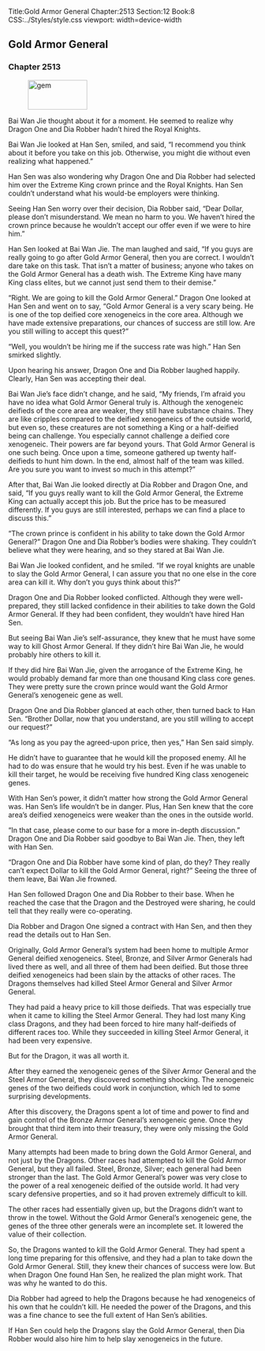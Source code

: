 Title:Gold Armor General 
Chapter:2513 
Section:12 
Book:8 
CSS:../Styles/style.css 
viewport: width=device-width
  
## Gold Armor General
### Chapter 2513
  
<figure>
	<img src="../Images/gem.gif" alt="gem" id="gem" width="120" height="60" />
</figure>
  

  
Bai Wan Jie thought about it for a moment. He seemed to realize why Dragon One and Dia Robber hadn’t hired the Royal Knights.

Bai Wan Jie looked at Han Sen, smiled, and said, “I recommend you think about it before you take on this job. Otherwise, you might die without even realizing what happened.”

Han Sen was also wondering why Dragon One and Dia Robber had selected him over the Extreme King crown prince and the Royal Knights. Han Sen couldn’t understand what his would-be employers were thinking.

Seeing Han Sen worry over their decision, Dia Robber said, “Dear Dollar, please don’t misunderstand. We mean no harm to you. We haven’t hired the crown prince because he wouldn’t accept our offer even if we were to hire him.”

Han Sen looked at Bai Wan Jie. The man laughed and said, “If you guys are really going to go after Gold Armor General, then you are correct. I wouldn’t dare take on this task. That isn’t a matter of business; anyone who takes on the Gold Armor General has a death wish. The Extreme King have many King class elites, but we cannot just send them to their demise.”

“Right. We are going to kill the Gold Armor General.” Dragon One looked at Han Sen and went on to say, “Gold Armor General is a very scary being. He is one of the top deified core xenogeneics in the core area. Although we have made extensive preparations, our chances of success are still low. Are you still willing to accept this quest?”

“Well, you wouldn’t be hiring me if the success rate was high.” Han Sen smirked slightly.

Upon hearing his answer, Dragon One and Dia Robber laughed happily. Clearly, Han Sen was accepting their deal.

Bai Wan Jie’s face didn’t change, and he said, “My friends, I’m afraid you have no idea what Gold Armor General truly is. Although the xenogeneic deifieds of the core area are weaker, they still have substance chains. They are like cripples compared to the deified xenogeneics of the outside world, but even so, these creatures are not something a King or a half-deified being can challenge. You especially cannot challenge a deified core xenogeneic. Their powers are far beyond yours. That Gold Armor General is one such being. Once upon a time, someone gathered up twenty half-deifieds to hunt him down. In the end, almost half of the team was killed. Are you sure you want to invest so much in this attempt?”

After that, Bai Wan Jie looked directly at Dia Robber and Dragon One, and said, “If you guys really want to kill the Gold Armor General, the Extreme King can actually accept this job. But the price has to be measured differently. If you guys are still interested, perhaps we can find a place to discuss this.”

“The crown prince is confident in his ability to take down the Gold Armor General?” Dragon One and Dia Robber’s bodies were shaking. They couldn’t believe what they were hearing, and so they stared at Bai Wan Jie.

Bai Wan Jie looked confident, and he smiled. “If we royal knights are unable to slay the Gold Armor General, I can assure you that no one else in the core area can kill it. Why don’t you guys think about this?”

Dragon One and Dia Robber looked conflicted. Although they were well-prepared, they still lacked confidence in their abilities to take down the Gold Armor General. If they had been confident, they wouldn’t have hired Han Sen.

But seeing Bai Wan Jie’s self-assurance, they knew that he must have some way to kill Ghost Armor General. If they didn’t hire Bai Wan Jie, he would probably hire others to kill it.

If they did hire Bai Wan Jie, given the arrogance of the Extreme King, he would probably demand far more than one thousand King class core genes. They were pretty sure the crown prince would want the Gold Armor General’s xenogeneic gene as well.

Dragon One and Dia Robber glanced at each other, then turned back to Han Sen. “Brother Dollar, now that you understand, are you still willing to accept our request?”

“As long as you pay the agreed-upon price, then yes,” Han Sen said simply.

He didn’t have to guarantee that he would kill the proposed enemy. All he had to do was ensure that he would try his best. Even if he was unable to kill their target, he would be receiving five hundred King class xenogeneic genes.

With Han Sen’s power, it didn’t matter how strong the Gold Armor General was. Han Sen’s life wouldn’t be in danger. Plus, Han Sen knew that the core area’s deified xenogeneics were weaker than the ones in the outside world.

“In that case, please come to our base for a more in-depth discussion.” Dragon One and Dia Robber said goodbye to Bai Wan Jie. Then, they left with Han Sen.

“Dragon One and Dia Robber have some kind of plan, do they? They really can’t expect Dollar to kill the Gold Armor General, right?” Seeing the three of them leave, Bai Wan Jie frowned.

Han Sen followed Dragon One and Dia Robber to their base. When he reached the case that the Dragon and the Destroyed were sharing, he could tell that they really were co-operating.

Dia Robber and Dragon One signed a contract with Han Sen, and then they read the details out to Han Sen.

Originally, Gold Armor General’s system had been home to multiple Armor General deified xenogeneics. Steel, Bronze, and Silver Armor Generals had lived there as well, and all three of them had been deified. But those three deified xenogeneics had been slain by the attacks of other races. The Dragons themselves had killed Steel Armor General and Silver Armor General.

They had paid a heavy price to kill those deifieds. That was especially true when it came to killing the Steel Armor General. They had lost many King class Dragons, and they had been forced to hire many half-deifieds of different races too. While they succeeded in killing Steel Armor General, it had been very expensive.

But for the Dragon, it was all worth it.

After they earned the xenogeneic genes of the Silver Armor General and the Steel Armor General, they discovered something shocking. The xenogeneic genes of the two deifieds could work in conjunction, which led to some surprising developments.

After this discovery, the Dragons spent a lot of time and power to find and gain control of the Bronze Armor General’s xenogeneic gene. Once they brought that third item into their treasury, they were only missing the Gold Armor General.

Many attempts had been made to bring down the Gold Armor General, and not just by the Dragons. Other races had attempted to kill the Gold Armor General, but they all failed. Steel, Bronze, Silver; each general had been stronger than the last. The Gold Armor General’s power was very close to the power of a real xenogeneic deified of the outside world. It had very scary defensive properties, and so it had proven extremely difficult to kill.

The other races had essentially given up, but the Dragons didn’t want to throw in the towel. Without the Gold Armor General’s xenogeneic gene, the genes of the three other generals were an incomplete set. It lowered the value of their collection.

So, the Dragons wanted to kill the Gold Armor General. They had spent a long time preparing for this offensive, and they had a plan to take down the Gold Armor General. Still, they knew their chances of success were low. But when Dragon One found Han Sen, he realized the plan might work. That was why he wanted to do this.

Dia Robber had agreed to help the Dragons because he had xenogeneics of his own that he couldn’t kill. He needed the power of the Dragons, and this was a fine chance to see the full extent of Han Sen’s abilities.

If Han Sen could help the Dragons slay the Gold Armor General, then Dia Robber would also hire him to help slay xenogeneics in the future.